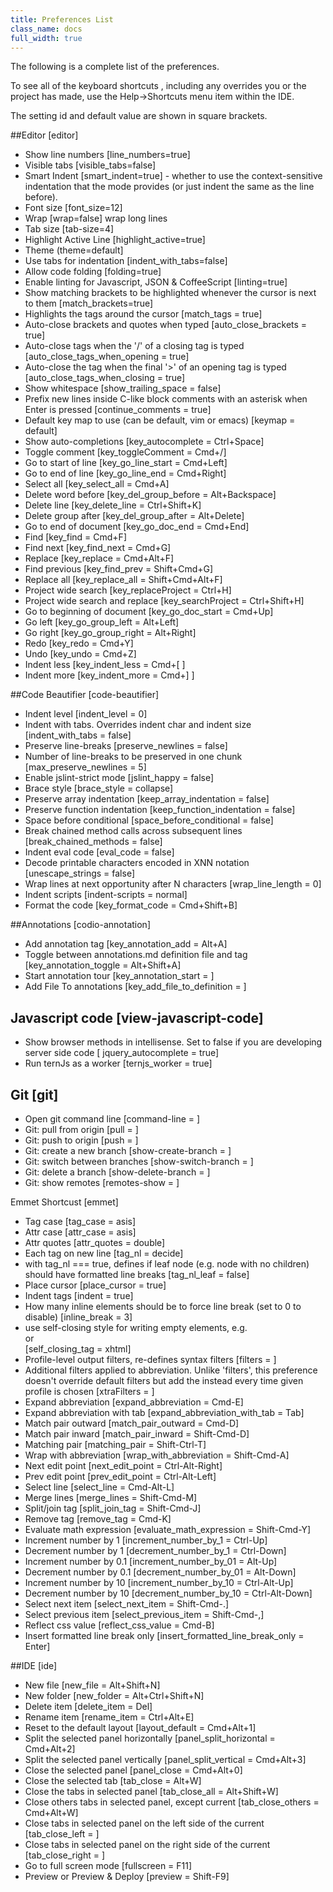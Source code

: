 ```yaml
---
title: Preferences List
class_name: docs
full_width: true
---
```


The following is a complete list of the preferences.

To see all of the keyboard shortcuts , including any overrides you or the project has made, use the Help->Shortcuts menu item within the IDE.

The setting id and default value are shown in square brackets.

##Editor [editor]

- Show line numbers [line_numbers=true]
- Visible tabs [visible_tabs=false]
- Smart Indent [smart_indent=true] - whether to use the context-sensitive indentation that the mode provides (or just indent the same as the line before).
- Font size [font_size=12]
- Wrap [wrap=false] wrap long lines
- Tab size [tab-size=4]
- Highlight Active Line [highlight_active=true]
- Theme (theme=default]
- Use tabs for indentation [indent_with_tabs=false]
- Allow code folding [folding=true]
- Enable linting for Javascript, JSON & CoffeeScript [linting=true]
- Show matching brackets to be highlighted whenever the cursor is next to them [match_brackets=true]
- Highlights the tags around the cursor [match_tags = true]
- Auto-close brackets and quotes when typed [auto_close_brackets = true]
- Auto-close tags when the '/' of a closing tag is typed [auto_close_tags_when_opening = true]
- Auto-close the tag when the final '>' of an opening tag is typed [auto_close_tags_when_closing = true]
- Show whitespace [show_trailing_space = false]
- Prefix new lines inside C-like block comments with an asterisk when Enter is pressed [continue_comments = true]
- Default key map to use (can be default, vim or emacs) [keymap = default]
- Show auto-completions [key_autocomplete = Ctrl+Space]
- Toggle comment [key_toggleComment = Cmd+/]
- Go to start of line [key_go_line_start = Cmd+Left]
- Go to end of line [key_go_line_end = Cmd+Right]
- Select all [key_select_all = Cmd+A]
- Delete word before [key_del_group_before = Alt+Backspace]
- Delete line [key_delete_line = Ctrl+Shift+K]
- Delete group after [key_del_group_after = Alt+Delete]
- Go to end of document [key_go_doc_end = Cmd+End]
- Find [key_find = Cmd+F]
- Find next [key_find_next = Cmd+G]
- Replace [key_replace = Cmd+Alt+F]
- Find previous [key_find_prev = Shift+Cmd+G]
- Replace all [key_replace_all = Shift+Cmd+Alt+F]
- Project wide search [key_replaceProject = Ctrl+H]
- Project wide search and replace [key_searchProject = Ctrl+Shift+H]
- Go to beginning of document [key_go_doc_start = Cmd+Up]
- Go left [key_go_group_left = Alt+Left]
- Go right [key_go_group_right = Alt+Right]
- Redo [key_redo = Cmd+Y]
- Undo [key_undo = Cmd+Z]
- Indent less [key_indent_less = Cmd+[ ]
- Indent more [key_indent_more = Cmd+] ]

##Code Beautifier [code-beautifier]
- Indent level [indent_level = 0]
- Indent with tabs. Overrides indent char and indent size [indent_with_tabs = false]
- Preserve line-breaks [preserve_newlines = false]
- Number of line-breaks to be preserved in one chunk [max_preserve_newlines = 5]
- Enable jslint-strict mode [jslint_happy = false]
- Brace style [brace_style = collapse]
- Preserve array indentation [keep_array_indentation = false]
- Preserve function indentation [keep_function_indentation = false]
- Space before conditional [space_before_conditional = false]
- Break chained method calls across subsequent lines [break_chained_methods = false]
- Indent eval code [eval_code = false]
- Decode printable characters encoded in XNN notation [unescape_strings = false]
- Wrap lines at next opportunity after N characters [wrap_line_length = 0]
- Indent scripts [indent-scripts = normal]
- Format the code [key_format_code = Cmd+Shift+B]

##Annotations [codio-annotation]
- Add annotation tag [key_annotation_add = Alt+A]
- Toggle between annotations.md definition file and tag [key_annotation_toggle = Alt+Shift+A]
- Start annotation tour [key_annotation_start = ]
- Add File To annotations [key_add_file_to_definition = ]


## Javascript code [view-javascript-code]

- Show browser methods in intellisense. Set to false if you are developing server side code [
jquery_autocomplete = true]
- Run ternJs as a worker [ternjs_worker = true]


## Git [git]

- Open git command line [command-line = ]
- Git: pull from origin [pull = ]
- Git: push to origin [push = ]
- Git: create a new branch [show-create-branch = ]
- Git: switch between branches [show-switch-branch = ]
- Git: delete a branch [show-delete-branch = ]
- Git: show remotes [remotes-show = ]


Emmet Shortcust [emmet]

- Tag case [tag_case = asis]
- Attr case [attr_case = asis]
- Attr quotes [attr_quotes = double]
- Each tag on new line [tag_nl = decide]
- with tag_nl === true, defines if leaf node (e.g. node with no children) should have formatted line breaks [tag_nl_leaf = false]
- Place cursor [place_cursor = true]
- Indent tags [indent = true]
- How many inline elements should be to force line break (set to 0 to disable) [inline_break = 3]
- use self-closing style for writing empty elements, e.g. <br /> or <br> [self_closing_tag = xhtml]
- Profile-level output filters, re-defines syntax filters [filters = ]
- Additional filters applied to abbreviation. Unlike 'filters', this preference doesn't override default filters but add the instead every time given profile is chosen [xtraFilters = ]
- Expand abbreviation [expand_abbreviation = Cmd-E]
- Expand abbreviation with tab [expand_abbreviation_with_tab = Tab]
- Match pair outward [match_pair_outward = Cmd-D]
- Match pair inward [match_pair_inward = Shift-Cmd-D]
- Matching pair [matching_pair = Shift-Ctrl-T]
- Wrap with abbreviation [wrap_with_abbreviation = Shift-Cmd-A]
- Next edit point [next_edit_point = Ctrl-Alt-Right]
- Prev edit point [prev_edit_point = Ctrl-Alt-Left]
- Select line [select_line = Cmd-Alt-L]
- Merge lines [merge_lines = Shift-Cmd-M]
- Split/join tag [split_join_tag = Shift-Cmd-J]
- Remove tag [remove_tag = Cmd-K]
- Evaluate math expression [evaluate_math_expression = Shift-Cmd-Y]
- Increment number by 1 [increment_number_by_1 = Ctrl-Up]
- Decrement number by 1 [decrement_number_by_1 = Ctrl-Down]
- Increment number by 0.1 [increment_number_by_01 = Alt-Up]
- Decrement number by 0.1 [decrement_number_by_01 = Alt-Down]
- Increment number by 10 [increment_number_by_10 = Ctrl-Alt-Up]
- Decrement number by 10 [decrement_number_by_10 = Ctrl-Alt-Down]
- Select next item [select_next_item = Shift-Cmd-.]
- Select previous item [select_previous_item = Shift-Cmd-,]
- Reflect css value [reflect_css_value = Cmd-B]
- Insert formatted line break only [insert_formatted_line_break_only = Enter]

##IDE [ide]

- New file [new_file = Alt+Shift+N]
- New folder [new_folder = Alt+Ctrl+Shift+N]
- Delete item [delete_item = Del]
- Rename item [rename_item = Ctrl+Alt+E]
- Reset to the default layout [layout_default = Cmd+Alt+1]
- Split the selected panel horizontally [panel_split_horizontal = Cmd+Alt+2]
- Split the selected panel vertically [panel_split_vertical = Cmd+Alt+3]
- Close the selected panel [panel_close = Cmd+Alt+0]
- Close the selected tab [tab_close = Alt+W]
- Close the tabs in selected panel [tab_close_all = Alt+Shift+W]
- Close others tabs in selected panel, except current [tab_close_others = Cmd+Alt+W]
- Close tabs in selected panel on the left side of the current [tab_close_left = ]
- Close tabs in selected panel on the right side of the current [tab_close_right = ]
- Go to full screen mode [fullscreen = F11]
- Preview or Preview & Deploy [preview = Shift-F9]

